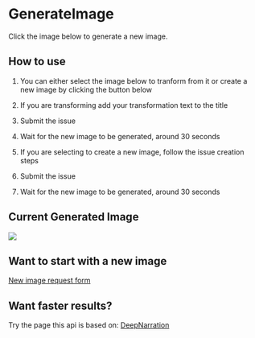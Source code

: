 # GenerateImage
Click the image below to generate a new image.

## How to use
1. You can either select the image below to tranform from it or create a new image by clicking the button below

1. If you are transforming add your transformation text to the title
1. Submit the issue
1. Wait for the new image to be generated, around 30 seconds

1. If you are selecting to create a new image, follow the issue creation steps
1. Submit the issue
1. Wait for the new image to be generated, around 30 seconds

## Current Generated Image
[<img src='https://fileserver.matissetec.dev/output/createImage/630649313860780043/7515109464/7515109464/png'>](https://github.com/MatissesProjects/GenerateImage/issues/new?title=Transform:%20&body=No%20need%20to%20modify%20the%20body,%20just%20add%20your%20transformation%20to%20the%20photo%20in%20the%20title)

## Want to start with a new image
[New image request form](https://github.com/MatissesProjects/GenerateImage/issues/new?title=CreateImage:%20Create%20New%20Image&template=NewImage.yml)

## Want faster results?
Try the page this api is based on: [DeepNarration](https://deepnarration.matissetec.dev/)